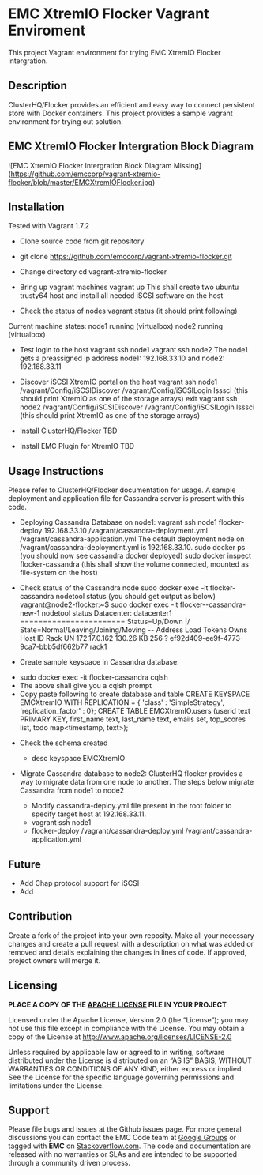 EMC XtremIO Flocker Vagrant Enviroment
======================
This project Vagrant environment for trying EMC XtremIO Flocker intergration.

## Description
ClusterHQ/Flocker provides an efficient and easy way to connect persistent store with Docker containers. This project provides a sample vagrant environment for trying out solution.

## EMC XtremIO Flocker Intergration Block Diagram
![EMC XtremIO Flocker Intergration Block Diagram Missing] 
(https://github.com/emccorp/vagrant-xtremio-flocker/blob/master/EMCXtremIOFlocker.jpg)



## Installation
Tested with Vagrant 1.7.2

- Clone source code from git repository
 * git clone https://github.com/emccorp/vagrant-xtremio-flocker.git

- Change directory
cd vagrant-xtremio-flocker

- Bring up vagrant machines
vagrant up
This shall create two ubuntu trusty64 host and install all needed iSCSI software on the host

- Check the status of nodes
vagrant status (it should print following)

Current machine states:
node1                     running (virtualbox)
node2                     running (virtualbox)

- Test login to the host
vagrant ssh node1
vagrant ssh node2
The node1 gets a preassigned ip address node1: 192.168.33.10 and node2: 192.168.33.11

- Discover iSCSI XtremIO portal on the host
vagrant ssh node1
/vagrant/Config/iSCSIDiscover <EMC XtremIO iSCSI Portal IP>
/vagrant/Config/iSCSILogin <EMC XtremIO iSCSI Portal IP>
lsssci (this should print XtremIO as one of the storage arrays)
exit
vagrant ssh node2
/vagrant/Config/iSCSIDiscover <EMC XtremIO iSCSI Portal IP>
/vagrant/Config/iSCSILogin <EMC XtremIO iSCSI Portal IP>
lsssci (this should print XtremIO as one of the storage arrays)

- Install ClusterHQ/Flocker
TBD

- Install EMC Plugin for XtremIO
TBD

## Usage Instructions
Please refer to ClusterHQ/Flocker documentation for usage. A sample deployment and application file for Cassandra server is present with this code.
- Deploying Cassandra Database on node1:
vagrant ssh node1
flocker-deploy 192.168.33.10 /vagrant/cassandra-deployment.yml /vagrant/cassandra-application.yml
The default deployment node on /vagrant/cassandra-deployment.yml is 192.168.33.10.
sudo docker ps (you should now see cassandra docker deployed)
sudo docker inspect flocker-cassandra (this shall show the volume connected, mounted as file-system on the host)

- Check status of the Cassandra node
sudo docker exec -it flocker-cassandra nodetool status (you should get output as below)
vagrant@node2-flocker:~$ sudo docker exec -it flocker--cassandra-new-1 nodetool status
Datacenter: datacenter1
=======================
Status=Up/Down
|/ State=Normal/Leaving/Joining/Moving
--  Address       Load       Tokens  Owns    Host ID                               Rack
UN  172.17.0.162  130.26 KB  256     ?       ef92d409-ee9f-4773-9ca7-bbb5df662b77  rack1

- Create sample keyspace in Cassandra database:
 * sudo docker exec -it flocker-cassandra cqlsh
 * The above shall give you a cqlsh prompt
 * Copy paste following to create database and table
 CREATE KEYSPACE EMCXtremIO WITH REPLICATION = { 'class' : 'SimpleStrategy', 'replication_factor' : 0};
 CREATE TABLE EMCXtremIO.users (userid text PRIMARY KEY, first_name text, last_name text, emails set<text>, top_scores list<int>, todo map<timestamp, text>);
 
- Check the schema created
  * desc keyspace EMCXtremIO

- Migrate Cassandra database to node2:
  ClusterHQ flocker provides a way to migrate data from one node to another. The steps below migrate Cassandra from node1 to node2
  * Modify cassandra-deploy.yml file present in the root folder to specify target host at 192.168.33.11.
  * vagrant ssh node1
  * flocker-deploy /vagrant/cassandra-deploy.yml /vagrant/cassandra-application.yml
 




## Future
- Add Chap protocol support for iSCSI
- Add 

## Contribution
Create a fork of the project into your own reposity. Make all your necessary changes and create a pull request with a description on what was added or removed and details explaining the changes in lines of code. If approved, project owners will merge it.

Licensing
---------
**PLACE A COPY OF THE [APACHE LICENSE](http://emccode.github.io/sampledocs/LICENSE "LICENSE") FILE IN YOUR PROJECT**

Licensed under the Apache License, Version 2.0 (the “License”); you may not use this file except in compliance with the License. You may obtain a copy of the License at <http://www.apache.org/licenses/LICENSE-2.0>

Unless required by applicable law or agreed to in writing, software distributed under the License is distributed on an “AS IS” BASIS, WITHOUT WARRANTIES OR CONDITIONS OF ANY KIND, either express or implied. See the License for the specific language governing permissions and limitations under the License.

Support
-------
Please file bugs and issues at the Github issues page. For more general discussions you can contact the EMC Code team at <a href="https://groups.google.com/forum/#!forum/emccode-users">Google Groups</a> or tagged with **EMC** on <a href="https://stackoverflow.com">Stackoverflow.com</a>. The code and documentation are released with no warranties or SLAs and are intended to be supported through a community driven process.
